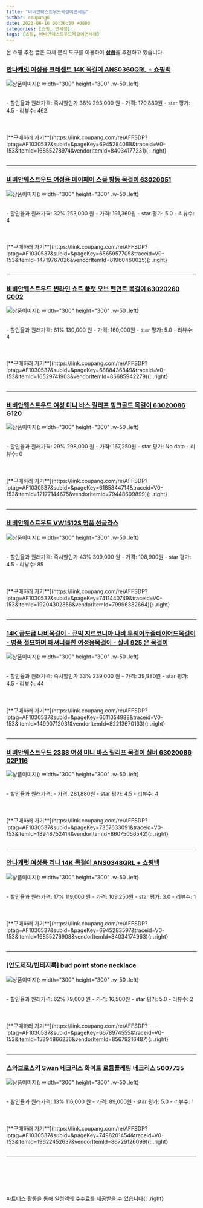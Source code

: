 ```yaml
---
title: "비비안웨스트우드목걸이면세점"
author: coupang6
date: 2023-06-16 00:36:50 +0800
categories: [쇼핑, 면세점]
tags: [쇼핑, 비비안웨스트우드목걸이면세점]
---
```


본 쇼핑 추천 글은 자체 분석 도구를 이용하여 [**상품**](https://link.coupang.com/a/bao1ui)을 추천하고 있습니다.

### [안나캐럿 여성용 크레센트 14K 목걸이 ANS0360QRL + 쇼핑백](https://link.coupang.com/re/AFFSDP?lptag=AF1030537&subid=&pageKey=6945284068&traceid=V0-153&itemId=16855278974&vendorItemId=84034177231)

![상품이미지](https://thumbnail9.coupangcdn.com/thumbnails/remote/230x230ex/image/rs_quotation_api/bpzkqcd5/bc3d415c0f63493ba9a97248b2c6fc2d.jpg){: width="300" height="300" .w-50 .left}


<br>
- 할인율과 원래가격: 즉시할인가 38%  293,000   원
- 가격: 170,880원
- star 평가: 4.5
- 리뷰수: 462
<br>
<br>
<br>
<br>
[**구매하러 가기**](https://link.coupang.com/re/AFFSDP?lptag=AF1030537&subid=&pageKey=6945284068&traceid=V0-153&itemId=16855278974&vendorItemId=84034177231){: .right}
<br>
<br>

---

### [비비안웨스트우드 여성용 메이페어 스몰 황동 목걸이 63020051](https://link.coupang.com/re/AFFSDP?lptag=AF1030537&subid=&pageKey=6565957705&traceid=V0-153&itemId=14719767026&vendorItemId=81960460025)

![상품이미지](https://thumbnail7.coupangcdn.com/thumbnails/remote/230x230ex/image/rs_quotation_api/e1u5s3ia/1e87db957f184920a8f477ef6381aa69.jpg){: width="300" height="300" .w-50 .left}


<br>
- 할인율과 원래가격: 32%  253,000   원
- 가격: 191,360원
- star 평가: 5.0
- 리뷰수: 4
<br>
<br>
<br>
<br>
[**구매하러 가기**](https://link.coupang.com/re/AFFSDP?lptag=AF1030537&subid=&pageKey=6565957705&traceid=V0-153&itemId=14719767026&vendorItemId=81960460025){: .right}
<br>
<br>

---

### [비비안웨스트우드 씬라인 쇼트 플랫 오브 펜던트 목걸이 63020260 G002](https://link.coupang.com/re/AFFSDP?lptag=AF1030537&subid=&pageKey=6888436849&traceid=V0-153&itemId=16529741903&vendorItemId=86685942279)

![상품이미지](https://thumbnail7.coupangcdn.com/thumbnails/remote/230x230ex/image/vendor_inventory/574d/1c52a3a90e29bdcaeadd9f6fd1a0abb43c92c12540846b7dfab48e5bdb89.jpg){: width="300" height="300" .w-50 .left}


<br>
- 할인율과 원래가격: 61%  130,000   원
- 가격: 160,000원
- star 평가: 5.0
- 리뷰수: 4
<br>
<br>
<br>
<br>
[**구매하러 가기**](https://link.coupang.com/re/AFFSDP?lptag=AF1030537&subid=&pageKey=6888436849&traceid=V0-153&itemId=16529741903&vendorItemId=86685942279){: .right}
<br>
<br>

---

### [비비안웨스트우드 여성 미니 바스 릴리프 핑크골드 목걸이 63020086 G120](https://link.coupang.com/re/AFFSDP?lptag=AF1030537&subid=&pageKey=6185844714&traceid=V0-153&itemId=12177144675&vendorItemId=79448609899)

![상품이미지](https://thumbnail6.coupangcdn.com/thumbnails/remote/230x230ex/image/vendor_inventory/0b1c/57e84a83ec3943330fbf5f473a51c2bbe92492831efe2616ebcb2d7c5d1d.jpg){: width="300" height="300" .w-50 .left}


<br>
- 할인율과 원래가격: 29%  298,000   원
- 가격: 167,250원
- star 평가: No data
- 리뷰수: 0
<br>
<br>
<br>
<br>
[**구매하러 가기**](https://link.coupang.com/re/AFFSDP?lptag=AF1030537&subid=&pageKey=6185844714&traceid=V0-153&itemId=12177144675&vendorItemId=79448609899){: .right}
<br>
<br>

---

### [비비안웨스트우드 VW1512S 명품 선글라스](https://link.coupang.com/re/AFFSDP?lptag=AF1030537&subid=&pageKey=7411440749&traceid=V0-153&itemId=19204302856&vendorItemId=79996382664)

![상품이미지](https://thumbnail10.coupangcdn.com/thumbnails/remote/230x230ex/image/vendor_inventory/5d9e/1112f7a50f2016491b02475e06c9dd0df0596bc484e81b5b1af93fb4179a.jpg){: width="300" height="300" .w-50 .left}


<br>
- 할인율과 원래가격: 즉시할인가 43%  309,000   원
- 가격: 108,900원
- star 평가: 4.5
- 리뷰수: 85
<br>
<br>
<br>
<br>
[**구매하러 가기**](https://link.coupang.com/re/AFFSDP?lptag=AF1030537&subid=&pageKey=7411440749&traceid=V0-153&itemId=19204302856&vendorItemId=79996382664){: .right}
<br>
<br>

---

### [14K 금도금 나비목걸이 - 큐빅 지르코니아 나비 투웨이두줄레이어드목걸이 - 명품 절묘하며 패셔너블한 여성용목걸이 - 실버 925 은 목걸이](https://link.coupang.com/re/AFFSDP?lptag=AF1030537&subid=&pageKey=6611054988&traceid=V0-153&itemId=14990712031&vendorItemId=82213670133)

![상품이미지](https://thumbnail6.coupangcdn.com/thumbnails/remote/230x230ex/image/vendor_inventory/9e08/9610a4be184b631084561505e6a64c5bb988d1d13c38bb7bea3034e3ad90.jpg){: width="300" height="300" .w-50 .left}


<br>
- 할인율과 원래가격: 즉시할인가 33%  239,000   원
- 가격: 39,980원
- star 평가: 4.5
- 리뷰수: 44
<br>
<br>
<br>
<br>
[**구매하러 가기**](https://link.coupang.com/re/AFFSDP?lptag=AF1030537&subid=&pageKey=6611054988&traceid=V0-153&itemId=14990712031&vendorItemId=82213670133){: .right}
<br>
<br>

---

### [비비안웨스트우드 23SS 여성 미니 바스 릴리프 목걸이 실버 63020086 02P116](https://link.coupang.com/re/AFFSDP?lptag=AF1030537&subid=&pageKey=7357633091&traceid=V0-153&itemId=18948752414&vendorItemId=86075066542)

![상품이미지](https://thumbnail8.coupangcdn.com/thumbnails/remote/230x230ex/image/vendor_inventory/5014/54f9a74b904e4ab652ffb3f962776b1fdfa5ebf31f9d7e638fc720c06644.jpg){: width="300" height="300" .w-50 .left}


<br>
- 할인율과 원래가격: 
- 가격: 281,880원
- star 평가: 4.5
- 리뷰수: 4
<br>
<br>
<br>
<br>
[**구매하러 가기**](https://link.coupang.com/re/AFFSDP?lptag=AF1030537&subid=&pageKey=7357633091&traceid=V0-153&itemId=18948752414&vendorItemId=86075066542){: .right}
<br>
<br>

---

### [안나캐럿 여성용 리나 14K 목걸이 ANS0348QRL + 쇼핑백](https://link.coupang.com/re/AFFSDP?lptag=AF1030537&subid=&pageKey=6945283597&traceid=V0-153&itemId=16855276908&vendorItemId=84034174963)

![상품이미지](https://thumbnail9.coupangcdn.com/thumbnails/remote/230x230ex/image/rs_quotation_api/bbrruec8/6c472f2e3d8c4326a9365c9f7c0358a8.jpg){: width="300" height="300" .w-50 .left}


<br>
- 할인율과 원래가격: 17%  119,000   원
- 가격: 109,250원
- star 평가: 3.0
- 리뷰수: 1
<br>
<br>
<br>
<br>
[**구매하러 가기**](https://link.coupang.com/re/AFFSDP?lptag=AF1030537&subid=&pageKey=6945283597&traceid=V0-153&itemId=16855276908&vendorItemId=84034174963){: .right}
<br>
<br>

---

### [[안도제작/빈티지룩] bud point stone necklace](https://link.coupang.com/re/AFFSDP?lptag=AF1030537&subid=&pageKey=6678974555&traceid=V0-153&itemId=15394866236&vendorItemId=85679216487)

![상품이미지](https://thumbnail9.coupangcdn.com/thumbnails/remote/230x230ex/image/vendor_inventory/8fd5/6881bfac9a015335cc08c46aca7367b07a282ff497e2e241727f1afe17ba.jpg){: width="300" height="300" .w-50 .left}


<br>
- 할인율과 원래가격: 62%  79,000   원
- 가격: 16,500원
- star 평가: 5.0
- 리뷰수: 2
<br>
<br>
<br>
<br>
[**구매하러 가기**](https://link.coupang.com/re/AFFSDP?lptag=AF1030537&subid=&pageKey=6678974555&traceid=V0-153&itemId=15394866236&vendorItemId=85679216487){: .right}
<br>
<br>

---

### [스와브로스키 Swan 네크리스 화이트 로듐플레팅 네크리스 5007735](https://link.coupang.com/re/AFFSDP?lptag=AF1030537&subid=&pageKey=7498201454&traceid=V0-153&itemId=19622452637&vendorItemId=86729126099)

![상품이미지](https://thumbnail6.coupangcdn.com/thumbnails/remote/230x230ex/image/vendor_inventory/139f/b6def5fa254e374975a9f720c09b0ae1560ef1766a83bda20ef774c897f9.jpg){: width="300" height="300" .w-50 .left}


<br>
- 할인율과 원래가격: 13%  116,000   원
- 가격: 89,000원
- star 평가: 5.0
- 리뷰수: 1
<br>
<br>
<br>
<br>
[**구매하러 가기**](https://link.coupang.com/re/AFFSDP?lptag=AF1030537&subid=&pageKey=7498201454&traceid=V0-153&itemId=19622452637&vendorItemId=86729126099){: .right}
<br>
<br>

---
<br><br><br><br><br> [파트너스 활동을 통해 일정액의 수수료를 제공받을 수 있습니다](https://link.coupang.com/a/bao1ui){: .right}